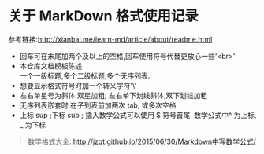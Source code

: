 # 关于 MarkDown 格式使用记录
参考链接:http://xianbai.me/learn-md/article/about/readme.html
* 回车可在末尾加两个及以上的空格,回车使用符号代替更放心一些'\<br>'
* 本仓库文档模板陈述<br>
一个一级标题,多个二级标题,多个无序列表.<br>
* 想要显示格式符号时加一个转义字符'\\'<br>
* 左右单星号为斜体,双星加粗; 左右单下划线斜体,双下划线加粗
* 无序列表嵌套时,在子列表前加两次 tab, 或多次空格
* 上标 sup ;下标 sub ; 插入数学公式可以使用 $ 符号首尾. 数学公式中^ 为上标, _ 为下标  <br>
> 数学格式大全: http://jzqt.github.io/2015/06/30/Markdown中写数学公式/
